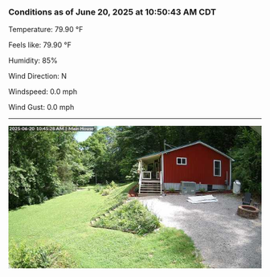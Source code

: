 ### Conditions as of June 20, 2025 at 10:50:43 AM CDT 

Temperature: 79.90 &deg;F

Feels like: 79.90 &deg;F

Humidity: 85%

Wind Direction: N

Windspeed: 0.0 mph

Wind Gust: 0.0 mph

---

<img src="./images/latest.jpeg"/>

